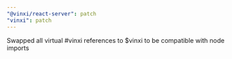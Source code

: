 ```yaml
---
"@vinxi/react-server": patch
"vinxi": patch
---
```


Swapped all virtual #vinxi references to $vinxi to be compatible with node imports
